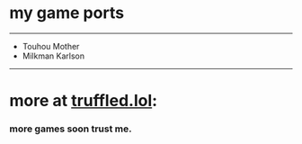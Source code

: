 # my game ports
---------------
- Touhou Mother
- Milkman Karlson
---------------
# more at [truffled.lol](https:/truffled.lol): 
### more games soon trust me.
